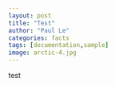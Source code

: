 ```yaml
---
layout: post
title: "Test"
author: "Paul Le"
categories: facts
tags: [documentation,sample]
image: arctic-4.jpg
---
```

test
